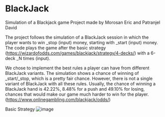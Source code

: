# BlackJack
Simulation of a Blackjack game
Project made by Morosan Eric and Patranjel David

The project follows the simulation of a BlackJack session in which the player wants to win _stop (input) money, starting with _start (input) money. The code plays the game after the basic strategy (https://wizardofodds.com/games/blackjack/strategy/4-decks/) with a 6-deck _N times (input).

We chose to implement the best rules a player can have from different BlackJack variants. The simulation shows a chance of winning of _start/_stop, which is a pretty fair chance. However, there is not a single variant of BlackJack with all these rules. Usually, the chance of winning a BlackJack hand is 42.22%, 8.48% for a push and 49.10% for losing, chances that would make our game much harder to win for the player. (https://www.onlinegambling.com/blackjack/odds/)

Basic Strategy
![image](https://user-images.githubusercontent.com/93097213/202871139-a9bf7bbd-7447-4eda-a03e-b9102539f829.png)
